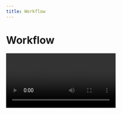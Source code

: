 ```yaml
---
title: Workflow
---
```

# Workflow
<Video url="https://www.youtube.com/embed/2kipl34wW-k" />

### Quick start
Click the puppy dog button to export and compress to MP4. That's about it. 

### Anubis process
(What happens when you click the puppy dog button)

1. The open comp, timeline or sequence in After Effects, Photoshop, Animate, or Premiere Pro will first be exported to disk as a full-resolution MOV/AVI
   - It is also possible in Ae to select multiple comps in the **Projects** panel to batch export
2. This large video file will be processed using the [Options](#options) below ↓
3. The compression progress will be displayed at the bottom of the Anubis panel
4. Once that is complete your brand new `.mp4` file ready to view

### Additional uses:

- [Export and send to another app](#send-to-app) (new in v1.1)
- [Drag and drop a .gif or .mp4](#drag-and-drop) to recompress using rhe current Anubis options

## Options

<Screenshot 
    url="/anubis/AnubisPanel-1.1.jpg" 
    alt="Anubis" 
    right
    width="289px" />
    
    
### File name

This field updates automatically to reflect the comp, timeline or sequence name. Overwrite the output file name by entering text. 

#### Naming tokens
New in v1.1, [Naming Tokens](naming-tokens) are a powerful way to generate dynamic file and folder names for each render. The `[ v ]` dropdown will present a list of common tokens to insert into the file name field.

::: tip File name incrementing
To avoid overwriting files, each additional file exported with an existing file name will have an incrementing number appended to the end of the file. 
:::


### Export path
With no folder selected, Anubis will ask where to save files on each export.

Click to set a folder path for Anubis to export to each time. 

### Relative path from Ae project (After Effects only)
<Screenshot 
    url="/anubis/RelativeSwitch.gif" 
    alt="Relative render path" 
    right
    width="230px" />

Within After Effects, the **Export path** may be switched between rendering to a defined folder path, or relative to the current After Effects project file. This is a valuable workflow for projects that utilize a consistent folder structure. 

#### Relative to the project folder

- A relative path of `./` would export to `/ProjectFolder/Ae/` –the same location as the `CurrentProject.aep` file
- A relative path of `../Exports/From-Ae/` would export to `/ProjectFolder/Exports/From-Ae/`

Imagine you have a project folder that looks like this:

```
├── 📂 ProjectFolder
│   ├── 📂 Ae
│   │   └── CurrentProject.aep
│   ├── 📂 Assets
│   ├── 📂 Docs
│   ├── 📂 Exports
│   │   ├── From-Ae
│   │   │   └── CurrentProject.mp4
```



#### What is this `./` stuff?

This might be completely new and that's ok. This is a short-hand for how computers view folders and their relation to one another. This is how Anubis knows how many folders to go up and over to save files.

```bash
/   = System root directory
./  = Current (AEP project folder) directory 
../ = Parent of current (AEP project folder) directory
../../ = Two directories up
```

#### Relative paths in tokens

It is also possible to add [relative path notation](naming-tokens.html#parent-folder) in the file name name field. This is is useful if you prefer to flexibly render to a defined location, then navigate up a number of folders. 

<br />

### Output module (After Effects only)
`Ps`/`An`/`Pr` will output an high quality MOV or AVI by default but `Ae` uses the render queue to define the file type exported. Select a high quality codec like **Lossless** or **ProRes**.

See [Color Accuracy](./color-accuracy) for more about output modules.

Click <span style="font-size:1.7em">`⟳`</span> to reload the available **Output Module** and **Render Settings**.

### Render settings (After Effects only)
This defaults to Best Settings, but some projects require custom settings. Pixel art might benefit from **Draft Settings**.

### Background render (After Effects only)
New in v1.1, enabling this option will allow you to continue working in Ae while files render in the background. 

The process:
- The active comp (or multiple selected comps in the project panel) will be added to the render queue
- The `.aep` file will be saved
- The background render system will be launched and progress will be displayed at the bottom of the Anubis panel
- Upon completion, Anubis will compress the file(s) with the defined settings


### MP4 quality
Compression may be set to `Low`, `Med`, or `High`. These settings define the quality and file size. Select one or all of the settings to output multiple quality files.

Disabling this checkbox will export the larger sized video file without compressing an MP4.  

::: tip Custom quality settings (advanced)
We think the default values have been tuned pretty well, but it is possible to set custom values for each of the presets if you are cool with a little bit of nerd work.

See [Custom quality](./custom-quality) for the process.
:::

### Resize
New in v1.1, it is now possible to resize the compressed MP4 to a certain pixel width. This is common for embedding video files on a webpage at a consistent resolution or when file size is a consideration for sharing with others.

The height will scale proportionally to the width so only one dimension is necessary.

### Delete original render file
Before compressing, there will be a large video file generated. With this option enabled, the high-quality source file will be deleted from disk after compressing the MP4.

Disable this option to keep both the MP4 and source video files.

### Open render folder
Enabling this checkbox will open the output folder in **Finder** or **File Explorer** to make finding your file easier. Don't feel bad if you lose your files too. 


## Send to app


New in v1.1, it is also possible to render/compress then automatically import the new file into one of the other supported Adobe apps (After Effects, Photoshop, Animate, Premiere). 

<div style="display:flex">
<Screenshot
    url="/anubis/icon/Anubis-Ae.svg" 
    alt="Send to Ae" 
    toolbar />
<Screenshot 
    url="/anubis/icon/Anubis-Ps.svg" 
    alt="Send to Ps" 
    toolbar />
<Screenshot 
    url="/anubis/icon/Anubis-An.svg" 
    alt="Send to An" 
    toolbar />
<Screenshot 
    url="/anubis/icon/Anubis-Pr.svg" 
    alt="Send to Pr" 
    toolbar />
</div>
<br />


Click one of the buttons available buttons to export and compress using the above settings, then Anubis will:
- Open the app you are sending to (if it isn't already open)
- Import the new file into the open project
  - It will create a new project if one isn't open in Ae, Ps, An
  - If a project isn't open in Premiere it will stop here. There are too many project settings to define to automate this process. 
- Add the file to the current timeline

::: tip Alpha channel support
From After Effects, it is possible to [disable MP4 compression](#mp4-quality) and render a full-resolution video file with an embedded alpha channel (using Animation, ProRes 4444, etc). With **Send to App** it is possible to import this render into Premiere and Photoshop. 

Note: Animate does not support these higher quality video files and requires MP4s.
:::


## Export range
The range of an exported video may be defined by setting the work area of timeline in After Effects, Photoshop and Premiere. 

### After Effects
<Screenshot 
    url="/anubis/ExportRange-Ae.jpg" 
    alt="ExportRange-Ae" />

### Photoshop
<Screenshot 
    url="/anubis/ExportRange-Ps.jpg" 
    alt="ExportRange-Ps" />


### Premiere
<Screenshot 
    url="/anubis/ExportRange-Pr.jpg" 
    alt="ExportRange-Pr" />


### Animate

While Animate has a loop range to set the  playback area, these points are not visible to 3rd party developers. To select a range smaller than the full Animate timeline, select frames directly and the first and last frames will set the start and end of the export. 

<Screenshot 
    url="/anubis/ExportRange-An.jpg" 
    alt="ExportRange-An" />


## Drag and drop

<Screenshot 
    url="/anubis/Anubis-DragDrop.gif" 
    alt="Drop files" 
    left
    width="350px" />

Drag and drop files into the Anubis panel to recompressing video files or gifs using the Anubis compressor. 

New files will be created at the origin file path. The enabled compression settings within the panel (**MP4 Quality**, **Resize**) will be used but the anything related to rendering from the Adobe app (**Output module**, **Background render**, *Delete original render file*) will be ignored.

<br />
